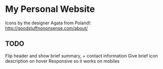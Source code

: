 My Personal Website
===================

Icons by the designer Agata from Poland!: http://goodstuffnononsense.com/about/

TODO
----

Flip header and show brief summary, + contact information
Give brief icon description on hover
Responsive so it works on mobiles

